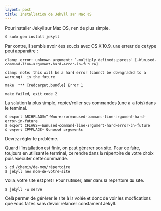 ```yaml
---
layout: post
title: Installation de Jekyll sur Mac OS
---
```


Pour installer Jekyll sur Mac OS, rien de plus simple.

	$ sudo gem install jekyll		
Par contre, il semble avoir des soucis avec OS X 10.9, une erreur de ce type peut apparaitre :	
	
	clang: error: unknown argument: ‘-multiply_definedsuppress’ [-Wunused-		command-line-argument-hard-error-in-future]
	
	clang: note: this will be a hard error (cannot be downgraded to a warning) 	in the future
	
	make: *** [redcarpet.bundle] Error 1
	
	make failed, exit code 2		
La solution la plus simple, copier/coller ses commandes (une à la fois) dans le terminal.

	$ export ARCHFLAGS=”-Wno-error=unused-command-line-argument-hard-error-in-future
	$ export CFLAGS=-Wunused-command-line-argument-hard-error-in-future
	$ export CPPFLAGS=-Qunused-arguments
Devrez régler le problème.

Quand l’installation est finie, on peut générer son site. Pour ce faire, toujours en utilisant le terminal, ce rendre dans la répertoire de votre choix puis executer cette commande.

	$ cd /chemin/de-mon/répertoire	
	$ jekyll new nom-de-votre-site
Voilà, votre site est prêt !
Pour l’utiliser, aller dans la répertoire du site.

	$ jekyll -w serve
Celà permet de générer le site à la volée et donc de voir les modfications que vous faites sans devoir relancer constament Jekyll. 
